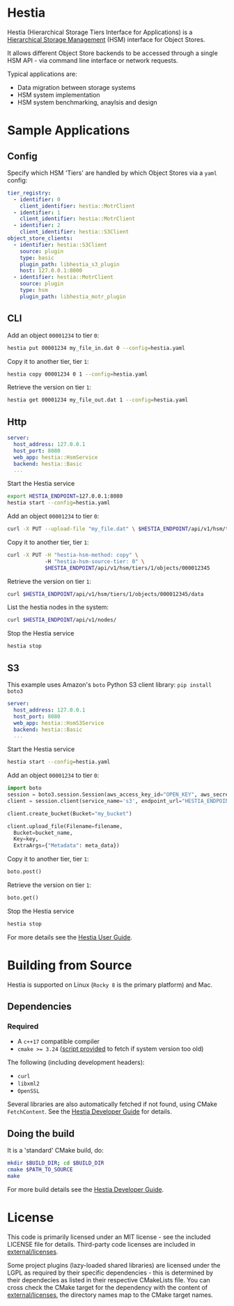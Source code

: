# Hestia

Hestia (Hierarchical Storage Tiers Interface for Applications) is a [Hierarchical Storage Management](https://en.wikipedia.org/wiki/Hierarchical_storage_management) (HSM) interface for Object Stores.

It allows different Object Store backends to be accessed through a single HSM API - via command line interface or network requests.

Typical applications are:

* Data migration between storage systems
* HSM system implementation
* HSM system benchmarking, anaylsis and design

# Sample Applications

## Config 

Specify which HSM 'Tiers' are handled by which Object Stores via a `yaml` config:

```yaml
tier_registry:
  - identifier: 0
    client_identifier: hestia::MotrClient
  - identifier: 1
    client_identifier: hestia::MotrClient
  - identifier: 2
    client_identifier: hestia::S3Client
object_store_clients:
  - identifier: hestia::S3Client
    source: plugin
    type: basic
    plugin_path: libhestia_s3_plugin
    host: 127.0.0.1:8000
  - identifier: hestia::MotrClient
    source: plugin
    type: hsm
    plugin_path: libhestia_motr_plugin
```

## CLI

Add an object `00001234` to tier `0`:

```bash
hestia put 00001234 my_file_in.dat 0 --config=hestia.yaml
```

Copy it to another tier, tier `1`:

```bash
hestia copy 00001234 0 1 --config=hestia.yaml
```

Retrieve the version on tier `1`:

```bash
hestia get 00001234 my_file_out.dat 1 --config=hestia.yaml
```

## Http

```yaml
server:
  host_address: 127.0.0.1
  host_port: 8080
  web_app: hestia::HsmService
  backend: hestia::Basic
  ...
```

Start the Hestia service

```bash
export HESTIA_ENDPOINT=127.0.0.1:8080
hestia start --config=hestia.yaml
```

Add an object `00001234` to tier `0`:

```bash
curl -X PUT --upload-file "my_file.dat" \ $HESTIA_ENDPOINT/api/v1/hsm/tiers/0/objects/000012345/data
```

Copy it to another tier, tier `1`:

```bash
curl -X PUT -H "hestia-hsm-method: copy" \ 
            -H "hestia-hsm-source-tier: 0" \
            $HESTIA_ENDPOINT/api/v1/hsm/tiers/1/objects/000012345
```

Retrieve the version on tier `1`:

```bash
curl $HESTIA_ENDPOINT/api/v1/hsm/tiers/1/objects/000012345/data
```

List the hestia nodes in the system:

```bash
curl $HESTIA_ENDPOINT/api/v1/nodes/
```

Stop the Hestia service

```bash
hestia stop
```

## S3

This example uses Amazon's `boto` Python S3 client library: `pip install boto3`

```yaml
server:
  host_address: 127.0.0.1
  host_port: 8080
  web_app: hestia::HsmS3Service
  backend: hestia::Basic
  ...
```

Start the Hestia service

```bash
hestia start --config=hestia.yaml
```

Add an object `00001234` to tier `0`:

```python
import boto
session = boto3.session.Session(aws_access_key_id="OPEN_KEY", aws_secret_access_key="SECRET_KEY")
client = session.client(service_name='s3', endpoint_url="HESTIA_ENDPOINT")

client.create_bucket(Bucket="my_bucket")

client.upload_file(Filename=filename,
  Bucket=bucket_name,
  Key=key,
  ExtraArgs={"Metadata": meta_data})
```

Copy it to another tier, tier `1`:

```python
boto.post()
```

Retrieve the version on tier `1`:

```python
boto.get()
```

Stop the Hestia service

```python
hestia stop
```

For more details see the [Hestia User Guide](./doc/UserGuide.md).

# Building from Source

Hestia is supported on Linux (`Rocky 8` is the primary platform) and Mac. 

## Dependencies

### Required

* A `c++17` compatible compiler
* `cmake >= 3.24` ([script provided](infra/scripts/bootstrap_cmake.sh) to fetch if system version too old)

The following (including development headers):
* `curl`
* `libxml2`
* `OpenSSL` 

Several libraries are also automatically fetched if not found, using CMake `FetchContent`. See the [Hestia Developer Guide](./doc/DeveloperGuide.md) for details.

## Doing the build

It is a 'standard' CMake build, do:

```bash
mkdir $BUILD_DIR; cd $BUILD_DIR
cmake $PATH_TO_SOURCE
make
```

For more build details see the [Hestia Developer Guide](./doc/DeveloperGuide.md).

# License

This code is primarily licensed under an MIT license - see the included LICENSE file for details. Third-party code licenses are included in [external/licenses](external/licenses/).

Some project plugins (lazy-loaded shared libraries) are licensed under the LGPL as required by their specific dependencies - this is determined by their dependecies as listed in their respective CMakeLists file. You can cross check the CMake target for the dependency with the content of [external/licenses](external/licenses/), the directory names map to the CMake target names.